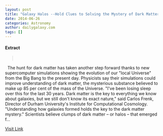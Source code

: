 ```yaml
---
layout: post
title: "Galaxy Halos --Hold Clues to Solving the Mystery of Dark Matter"
date: 2014-06-26
categories: Astronomy
author: dailygalaxy.com
tags: []
---
```





#### Extract
> 

 
The hunt for dark matter has taken another step forward thanks to new supercomputer simulations showing the evolution of our "local Universe" from the Big Bang to the present day. Physicists say their simulations could improve understanding of dark matter, the mysterious substance believed to make up 85 per cent of the mass of the Universe.
"I've been losing sleep over this for the last 30 years. Dark matter is the key to everything we know about galaxies, but we still don't know its exact nature," said Carlos Frenk, Director of Durham University's Institute for Computational Cosmology. "Understanding how galaxies formed holds the key to the dark matter mystery."
Scientists believe clumps of dark matter – or halos – that emerged f...



[Visit Link](http://feedproxy.google.com/~r/TheDailyGalaxyNewsFromPlanetEarthBeyond/~3/3AMMzFymm3Y/galaxy-halos-hold-the-key-to-unlocking-the-mystery-of-dark-matter.html)


